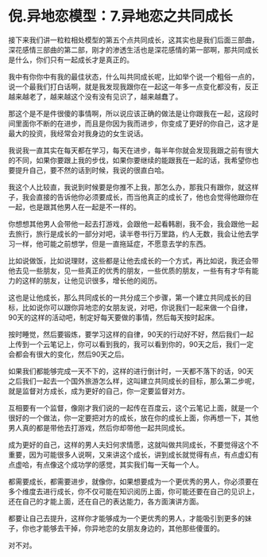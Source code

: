# 倪.异地恋模型：7.异地恋之共同成长

接下来我们讲一粒粒相处模型的第五个点共同成长，这其实也是我们后面三部曲，深花感情三部曲的第二部，刚才的渗透生活也是深花感情的第一部啊，那共同成长是什么，你们只有一起成长才是真正的。

我中有你你中有我的最佳状态，什么叫共同成长呢，比如举个说一个粗俗一点的，说一个最我们打白话啊，就是我发现我跟你在一起这一年多一点变化都没有，反正越来越老了，越来越这个没有没有见识了，越来越蠢了。

那这个是不是件很傻的事情啊，所以说应该正确的做法是让你跟我在一起，这段时间里面你不断的在进步，而且是你因为我而进步，你变成了更好的你自己，这才是最大的投资，我经常会对我身边的女生说话。

我说我一直其实在每天都在学习，每天在进步，每半年你就会发现我跟之前有很大的不同，如果你要跟上我的步伐，如果你要继续的能跟我在一起的话，我希望你也要提升自己，要不然的话到时候，我说的很直白哈。

我这个人比较直，我说到时候要是你推不上我，那怎么办，那我只有跟你，就这样子，我会直接的告诉他你必须要成长，而当他真正的成长了，他也会觉得他跟你在一起，也是跟其他男人在一起是不一样的。

你想想其他男人会带他一起去打游戏，会跟他一起看韩剧，我不会，我会跟他一起去旅行，旅行是成长的一部分对吧，读半卷书行万里路，约人无数，我会让他去学习一样，他可能之前想学，但是一直拖延症，不愿意去学的东西。

比如说做饭，比如说理财，这些都是让他去成长的一个方式，再比如说，我还会带他去见一些朋友，见一些真正的优秀的朋友，一些优质的朋友，一些有有才华有能力的这样的朋友，让他见识很多，增长他的阅历。

这也是让他成长，那么共同成长的一共分成三个步骤，第一个建立共同成长的目标，比如说你可以跟你异地恋的女朋友说，对吧，你说我们一起来做一个自律，90天的这样的活动吧，制定好每天要做的事情，然后每天按时起床。

按时睡觉，然后要锻炼，要学习这样的自律，90天的行动好不好，然后我们一起上传到一个云笔记上，你可以看到我的，我可以看到你的，90天之后，我们一定会都会有很大的变化，然后90天之后。

如果我们都能够完成一天不下的，这样的进行倒计时，一天都不落下的话，90天之后我们一起去一个国外旅游怎么样，这叫建立共同成长的目标，那么第二步呢，就是监督对方成长，成为更好的自己，你一定要监督对方。

互相要有一个监督，像刚才我们说的一起传在百度云，这个云笔记上面，就是一个很好的一个做法，你一定要把对方的成长，放在你的成长上面，你再想一下，其他男人真的都是带他去打游戏，然后你却带他一起共同成长。

成为更好的自己，这样的男人夫妇何求情愿，这就叫做共同成长，不要觉得这个不重要，因为可能很多人说啊，又来讲这个成长，讲到成长就觉得有点，有点虚幻有点虚哈，有点像这个成功学的感觉，其实我们每一天每一个人。

都需要成长，都需要进步，就像你，如果想要成为一个更优秀的男人，你必须要在多个维度去进行成长，你不仅可能在知识阅历上面，你可能还要在自己的见识上，还在自己的才能上面，还在自己的表达能力，各方面演讲方面。

都要让自己去提升，这样你才能够成为一个更优秀的男人，才能吸引到更多的妹子，你也才能够去干掉，你异地恋的女朋友身边的，其他那些傻蛋的。

对不对。
